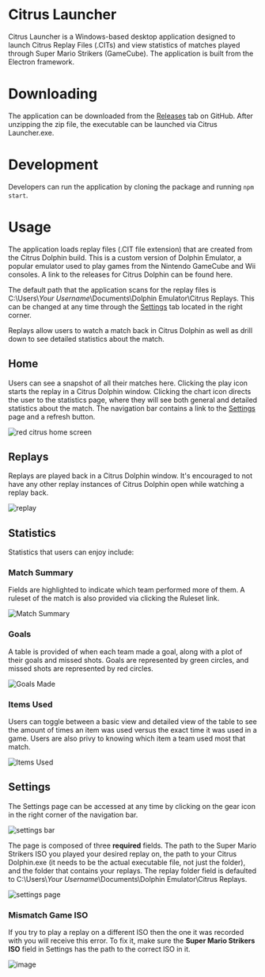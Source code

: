 # Citrus Launcher

Citrus Launcher is a Windows-based desktop application designed to launch Citrus Replay Files (.CITs) and view statistics of matches played through Super Mario Strikers (GameCube). The application is built from the Electron framework.

# Downloading

The application can be downloaded from the [Releases](https://github.com/hueybud/Citrus-Launcher/releases) tab on GitHub. After unzipping the zip file, the executable can be launched via Citrus Launcher.exe.

# Development

Developers can run the application by cloning the package and running `npm start`.

# Usage

The application loads replay files (.CIT file extension) that are created from the Citrus Dolphin build. This is a custom version of Dolphin Emulator, a popular emulator used to play games from the Nintendo GameCube and Wii consoles. A link to the releases for Citrus Dolphin can be found here.

The default path that the application scans for the replay files is C:\Users\\*Your Username*\Documents\Dolphin Emulator\Citrus Replays. This can be changed at any time through the [Settings](#settings) tab located in the right corner.

Replays allow users to watch a match back in Citrus Dolphin as well as drill down to see detailed statistics about the match.

## Home

Users can see a snapshot of all their matches here. Clicking the play icon starts the replay in a Citrus Dolphin window. Clicking the chart icon directs the user to the statistics page, where they will see both general and detailed statistics about the match. The navigation bar contains a link to the [Settings](#settings) page and a refresh button.

![red citrus home screen](https://user-images.githubusercontent.com/7491600/180340190-1a58785c-901b-44cf-9e2a-ee7fe022370f.png)

## Replays

Replays are played back in a Citrus Dolphin window. It's encouraged to not have any other replay instances of Citrus Dolphin open while watching a replay back.

![replay](https://user-images.githubusercontent.com/7491600/178565695-be0c9d1c-3bcb-43d1-9001-9915cece9da9.gif)

## Statistics

Statistics that users can enjoy include:

### Match Summary

Fields are highlighted to indicate which team performed more of them. A ruleset of the match is also provided via clicking the Ruleset link.

![Match Summary](https://user-images.githubusercontent.com/7491600/178559188-394a8ae8-4e5d-47a7-8239-c6437ba4b8b8.PNG)

### Goals

A table is provided of when each team made a goal, along with a plot of their goals and missed shots. Goals are represented by green circles, and missed shots are represented by red circles.

![Goals Made](https://user-images.githubusercontent.com/7491600/178559216-9f155b0b-dfd2-4fbe-9a76-f958fd65da01.PNG)

### Items Used

Users can toggle between a basic view and detailed view of the table to see the amount of times an item was used versus the exact time it was used in a game. Users are also privy to knowing which item a team used most that match.

![Items Used](https://user-images.githubusercontent.com/7491600/178572607-0a3b9fd1-1f03-4ee3-9c66-97dd90cb49a5.PNG)

## Settings

The Settings page can be accessed at any time by clicking on the gear icon in the right corner of the navigation bar.

![settings bar](https://user-images.githubusercontent.com/7491600/178569095-8d723480-1ea7-490c-b66a-5af1ad1e27ff.PNG)

The page is composed of three **required** fields. The path to the Super Mario Strikers ISO you played your desired replay on, the path to your Citrus Dolphin.exe (it needs to be the actual executable file, not just the folder), and the folder that contains your replays. The replay folder field is defaulted to C:\Users\\*Your Username*\Documents\Dolphin Emulator\Citrus Replays.

![settings page](https://user-images.githubusercontent.com/7491600/178570440-5ec2b013-b073-4a6a-8e4e-5044da26cc5f.png)

### Mismatch Game ISO

If you try to play a replay on a different ISO then the one it was recorded with you will receive this error. To fix it, make sure the **Super Mario Strikers ISO** field in Settings has the path to the correct ISO in it.

![image](https://user-images.githubusercontent.com/7491600/178571362-42524a76-f6d5-44c1-bea2-504e87e5d951.png)
